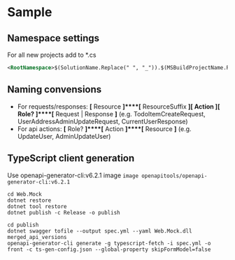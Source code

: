 # Sample

## Namespace settings
For all new projects add to *.cs
```xml
<RootNamespace>$(SolutionName.Replace(" ", "_")).$(MSBuildProjectName.Replace(" ", "_"))</RootNamespace>
```

## Naming convensions
- For requests/responses: **[** Resource **]****[** ResourceSuffix **]****[ **Action** ]****[ **Role?** ]****[** Request | Response **]** (e.g. TodoItemCreateRequest, UserAddressAdminUpdateRequest, CurrentUserResponse)
- For api actions: **[** Role? **]****[** Action **]****[** Resource **]** (e.g. UpdateUser, AdminUpdateUser)

## TypeScript client generation
Use openapi-generator-cli:v6.2.1
image `image openapitools/openapi-generator-cli:v6.2.1`
```
cd Web.Mock
dotnet restore
dotnet tool restore
dotnet publish -c Release -o publish

cd publish
dotnet swagger tofile --output spec.yml --yaml Web.Mock.dll merged_api_versions
openapi-generator-cli generate -g typescript-fetch -i spec.yml -o front -c ts-gen-config.json --global-property skipFormModel=false
```